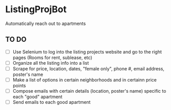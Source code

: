 # ListingProjBot
Automatically reach out to apartments

## TO DO

- [ ] Use Selenium to log into the listing projects website and go to the right pages (Rooms for rent, sublease, etc)
- [ ] Organize all the listing info into a list
- [ ] Scrape for price, location, dates, "female only", phone #, email address, poster's name
- [ ] Make a list of options in certain neighborhoods and in certainn price points
- [ ] Compose emails with certain details (location, poster's name) specific to each "good" apartment
- [ ] Send emails to each good apartment
